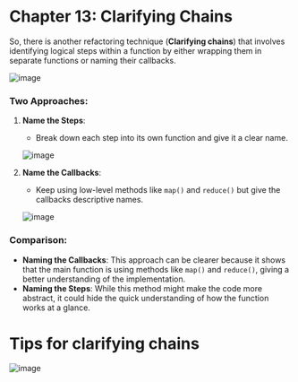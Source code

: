 # Chapter 13: Clarifying Chains

So, there is another refactoring technique (**Clarifying chains**) that involves identifying logical steps within a function by either wrapping them in separate functions or naming their callbacks.

![image](https://github.com/user-attachments/assets/fba11e9c-57dd-40cb-b5a9-c002ed247bfd)

### Two Approaches:

1. **Name the Steps**:  
   - Break down each step into its own function and give it a clear name.
   
   ![image](https://github.com/user-attachments/assets/b45e9680-fd2b-4f62-b482-090cef8ff9f7)

2. **Name the Callbacks**:  
   - Keep using low-level methods like `map()` and `reduce()` but give the callbacks descriptive names.
   
   ![image](https://github.com/user-attachments/assets/04a88a58-a11d-49ae-b756-f1cb24517d85)

### Comparison:

- **Naming the Callbacks**: This approach can be clearer because it shows that the main function is using methods like `map()` and `reduce()`, giving a better understanding of the implementation.
- **Naming the Steps**: While this method might make the code more abstract, it could hide the quick understanding of how the function works at a glance.

# Tips for clarifying chains

![image](https://github.com/user-attachments/assets/dbd5b80f-337a-4583-9e85-da5a44a4f91f)

